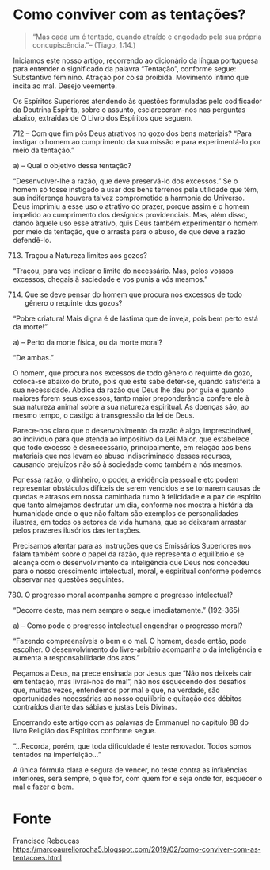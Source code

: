# Como conviver com as tentações?

> “Mas cada um é tentado, quando atraído e engodado pela sua própria concupiscência.”– (Tiago, 1:14.)

Iniciamos este nosso artigo, recorrendo ao dicionário da língua portuguesa para entender o significado da palavra “Tentação”, conforme segue: Substantivo feminino. Atração por coisa proibida. Movimento íntimo que incita ao mal. Desejo veemente.

Os Espíritos Superiores atendendo às questões formuladas pelo codificador da Doutrina Espírita, sobre o assunto, esclareceram-nos nas perguntas abaixo, extraídas de O Livro dos Espíritos que seguem.


712 – Com que fim pôs Deus atrativos no gozo dos bens materiais?
“Para instigar o homem ao cumprimento da sua missão e para experimentá-lo por meio da tentação.”

a) – Qual o objetivo dessa tentação?

“Desenvolver-lhe a razão, que deve preservá-lo dos excessos.”
Se o homem só fosse instigado a usar dos bens terrenos pela utilidade que têm, sua indiferença houvera talvez comprometido a harmonia do Universo. Deus imprimiu a esse uso o atrativo do prazer, porque assim é o homem impelido ao cumprimento dos desígnios providenciais. Mas, além disso, dando àquele uso esse atrativo, quis Deus também experimentar o homem por meio da tentação, que o arrasta para o abuso, de que deve a razão defendê-lo.

713. Traçou a Natureza limites aos gozos?

“Traçou, para vos indicar o limite do necessário. Mas, pelos vossos excessos, chegais à saciedade e vos punis a vós mesmos.”

714. Que se deve pensar do homem que procura nos excessos de todo gênero o requinte dos gozos?

“Pobre criatura! Mais digna é de lástima que de inveja, pois bem perto está da morte!”

a) – Perto da morte física, ou da morte moral?

“De ambas.”

O homem, que procura nos excessos de todo gênero o requinte do gozo, coloca-se abaixo do bruto, pois que este sabe deter-se, quando satisfeita a sua necessidade. Abdica da razão que Deus lhe deu por guia e quanto maiores forem seus excessos, tanto maior preponderância confere ele à sua natureza animal sobre a sua natureza espiritual. As doenças são, ao mesmo tempo, o castigo à transgressão da lei de Deus.

Parece-nos claro que o desenvolvimento da razão é algo, imprescindível, ao indivíduo para que atenda ao impositivo da Lei Maior, que estabelece que todo excesso é desnecessário, principalmente, em relação aos bens materiais que nos levam ao abuso indiscriminado desses recursos, causando prejuízos não só à sociedade como também a nós mesmos.

Por essa razão, o dinheiro, o poder, a evidência pessoal e etc podem representar obstáculos difíceis de serem vencidos e se tornarem causas de quedas e atrasos em nossa caminhada rumo à felicidade e a paz de espírito que tanto almejamos desfrutar um dia, conforme nos mostra a história da humanidade onde o que não faltam são exemplos de personalidades ilustres, em todos os setores da vida humana, que se deixaram arrastar pelos prazeres ilusórios das tentações.

Precisamos atentar para as instruções que os Emissários Superiores nos falam também sobre o papel da razão, que representa o equilíbrio e se alcança com o desenvolvimento da inteligência que Deus nos concedeu para o nosso crescimento intelectual, moral, e espiritual conforme podemos observar nas questões seguintes.


780. O progresso moral acompanha sempre o progresso intelectual?

“Decorre deste, mas nem sempre o segue imediatamente.” (192-365)

a) – Como pode o progresso intelectual engendrar o progresso moral?

“Fazendo compreensíveis o bem e o mal. O homem, desde então, pode escolher. O desenvolvimento do livre-arbítrio acompanha o da inteligência e aumenta a responsabilidade dos atos.”

Peçamos a Deus, na prece ensinada por Jesus que “Não nos deixeis cair em tentação, mas livrai-nos do mal”, não nos esquecendo dos desafios que, muitas vezes, entendemos por mal e que, na verdade, são oportunidades necessárias ao nosso equilíbrio e quitação dos débitos contraídos diante das sábias e justas Leis Divinas.

Encerrando este artigo com as palavras de Emmanuel no capítulo 88 do livro Religião dos Espíritos conforme segue.


“…Recorda, porém, que toda dificuldade é teste renovador.
Todos somos tentados na imperfeição…”

A única fórmula clara e segura de vencer, no teste contra as influências inferiores, será sempre, o que for, com quem for e seja onde for, esquecer o mal e fazer o bem.

# Fonte
Francisco Rebouças
https://marcoaureliorocha5.blogspot.com/2019/02/como-conviver-com-as-tentacoes.html
